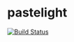 # pastelight

[![Build Status](https://travis-ci.org/Deseteral/pastelight.svg?branch=master)](https://travis-ci.org/Deseteral/pastelight)
